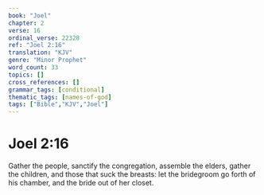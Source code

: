 ```yaml
---
book: "Joel"
chapter: 2
verse: 16
ordinal_verse: 22328
ref: "Joel 2:16"
translation: "KJV"
genre: "Minor Prophet"
word_count: 33
topics: []
cross_references: []
grammar_tags: [conditional]
thematic_tags: [names-of-god]
tags: ["Bible","KJV","Joel"]
---
```


# Joel 2:16

Gather the people, sanctify the congregation, assemble the elders, gather the children, and those that suck the breasts: let the bridegroom go forth of his chamber, and the bride out of her closet.

